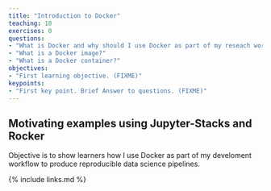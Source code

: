 ```yaml
---
title: "Introduction to Docker"
teaching: 10
exercises: 0
questions:
- "What is Docker and why should I use Docker as part of my reseach workflow?"
- "What is a Docker image?"
- "What is a Docker container?"
objectives:
- "First learning objective. (FIXME)"
keypoints:
- "First key point. Brief Answer to questions. (FIXME)"
---
```


## Motivating examples using Jupyter-Stacks and Rocker
Objective is to show learners how I use Docker as part of my develoment workflow to produce reproducible data science pipelines.

{% include links.md %}


